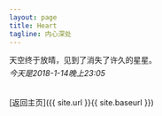 ```yaml
---
layout: page
title: Heart
tagline: 内心深处
---
```


天空终于放晴，见到了消失了许久的星星。
<h6 style="margin-top:-10px">今天是2018-1-14晚上23:05</h6>


[返回主页]({{ site.url }}{{ site.baseurl }})
